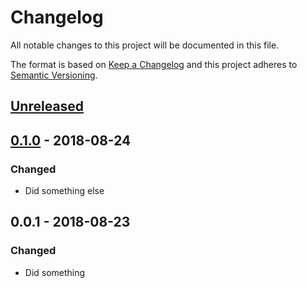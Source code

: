 # Changelog

All notable changes to this project will be documented in this file.

The format is based on [Keep a Changelog](http://keepachangelog.com/en/1.0.0/)
and this project adheres to [Semantic Versioning](http://semver.org/spec/v2.0.0.html).

## [Unreleased]

## [0.1.0] - 2018-08-24

### Changed

- Did something else

## 0.0.1 - 2018-08-23

### Changed

- Did something

[Unreleased]: https://github.com/brightcove/kacl/compare/v0.1.0...HEAD
[0.1.0]: https://github.com/brightcove/kacl/compare/v0.0.1...v0.1.0

